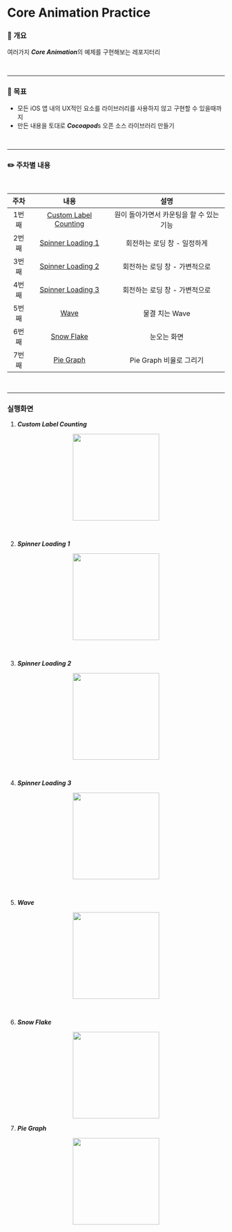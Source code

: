 # Core Animation Practice

### 📕 개요

여러가지 ***Core Animation***의 예제를 구현해보는 레포지터리

<br>

---
### 🌟 목표
* 모든 iOS 앱 내의 UX적인 요소를 라이브러리를 사용하지 않고 구현할 수 있을때까지
* 만든 내용을 토대로 ***Cocoapod***s 오픈 소스 라이브러리 만들기

<br>

---
### ✏️ 주차별 내용
<br>

| 주차  |                             내용                             |                   설명                   |
| :---: | :----------------------------------------------------------: | :--------------------------------------: |
| 1번째 | [Custom Label Counting](https://github.com/dongminyoon/CoreAnimation_Prac/blob/main/CoreAnimation_Practice/CoreAnimation_Practice/CoreAnimationView/CountdownProgressBar.swift) | 원이 돌아가면서 카운팅을 할 수 있는 기능 |
| 2번째 | [Spinner Loading 1](https://github.com/dongminyoon/CoreAnimation_Prac/blob/main/CoreAnimation_Practice/CoreAnimation_Practice/CoreAnimationView/LoadingIndicator.swift) |     회전하는 로딩 창 - 일정하게      |
| 3번째 | [Spinner Loading 2](https://github.com/dongminyoon/CoreAnimation_Prac/blob/main/CoreAnimation_Practice/CoreAnimation_Practice/CoreAnimationView/LoadingIndicator2.swift) |              회전하는 로딩 창 - 가변적으로              |
| 4번째 | [Spinner Loading 3]() | 회전하는 로딩 창 - 가변적으로 |
| 5번째 | [Wave](https://github.com/dongminyoon/CoreAnimation_Prac/blob/main/CoreAnimation_Practice/CoreAnimation_Practice/CoreAnimationView/CurveWave.swift) |              물결 치는 Wave              |
| 6번째 | [Snow Flake](https://github.com/dongminyoon/CoreAnimation_Prac/blob/main/CoreAnimation_Practice/CoreAnimation_Practice/CoreAnimationView/SnowlfakeView.swift) |              눈오는 화면              |
| 7번째 | [Pie Graph](https://github.com/dongminyoon/CoreAnimation_Prac/blob/main/CoreAnimation_Practice/CoreAnimation_Practice/CoreAnimationView/PieGraph.swift) |         Pie Graph 비율로 그리기          |
<br>

---

### 실행화면

1. ***Custom Label Counting***
<p align="center"><img src="./images/customcountinglabel.gif" width="200px"></p>
<br>

2. ***Spinner Loading 1***
<p align="center"><img src="./images/circleloading.gif" width="200px"></p>
<br>

3. ***Spinner Loading 2***
<p align="center"><img src="./images/spinnerloading.gif" width="200px"></p>
<br>

4. ***Spinner Loading 3***
<p align="center"><img src="./images/spinnerloading3.gif" width="200px"></p>
<br>

5. ***Wave***
<p align="center"><img src="./images/wave.gif" width="200px"></p>
<br>

6. ***Snow Flake***
<p align="center"><img src="./images/snowflake.gif" width="200px">

7. ***Pie Graph***
<p align="center"><img src="./images/piegraph.gif" width="200px"></p>
<br>